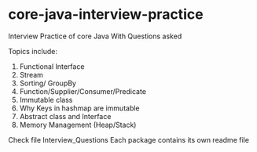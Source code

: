 # core-java-interview-practice
Interview Practice of core Java With Questions asked

Topics include:
1) Functional Interface
2) Stream
3) Sorting/ GroupBy
4) Function/Supplier/Consumer/Predicate
5) Immutable class
6) Why Keys in hashmap are immutable
7) Abstract class and Interface
8) Memory Management (Heap/Stack)



Check file Interview_Questions
Each package contains its own readme file
